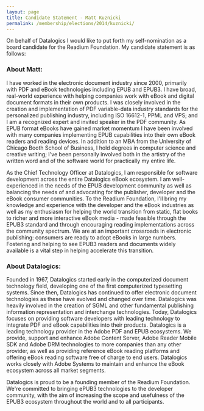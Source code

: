 ```yaml
---
layout: page
title: Candidate Statement - Matt Kuznicki
permalink: /membership/elections/2014/kuznicki/
---
```

On behalf of Datalogics I would like to put forth my self-nomination as a board candidate for the Readium Foundation. My candidate statement is as follows:
 
### About Matt:
I have worked in the electronic document industry since 2000, primarily with PDF and eBook technologies including EPUB and EPUB3. I have broad, real-world experience with helping companies work with eBook and digital document formats in their own products. I was closely involved in the creation and implementation of PDF variable-data industry standards for the personalized publishing industry, including ISO 16612-1, PPML and VPS; and I am a recognized expert and invited speaker in the PDF community. As EPUB format eBooks have gained market momentum I have been involved with many companies implementing EPUB capabilities into their own eBook readers and reading devices. In addition to an MBA from the University of Chicago Booth School of Business, I hold degrees in computer science and creative writing; I've been personally involved both in the artistry of the written word and of the software world for practically my entire life.
 
As the Chief Technology Officer at Datalogics, I am responsible for software development across the entire Datalogics eBook ecosystem. I am well-experienced in the needs of the EPUB development community as well as balancing the needs of and advocating for the publisher, developer and the eBook consumer communities. To the Readium Foundation, I'll bring my knowledge and experience with the developer and the eBook industries as well as my enthusiasm for helping the world transition from static, flat books to richer and more interactive eBook media - made feasible through the EPUB3 standard and through encouraging reading implementations across the community spectrum. We are at an important crossroads in electronic publishing: consumers are ready to adopt eBooks in large numbers. Fostering and helping to see EPUB3 readers and documents widely available is a vital step in helping accelerate this transition.
 
### About Datalogics:
Founded in 1967, Datalogics started early in the computerized document technology field, developing one of the first computerized typesetting systems. Since then, Datalogics has continued to offer electronic document technologies as these have evolved and changed over time. Datalogics was heavily involved in the creation of SGML and other fundamental publishing information representation and interchange technologies. Today, Datalogics focuses on providing software developers with leading technology to integrate PDF and eBook capabilities into their products. Datalogics is a leading technology provider in the Adobe PDF and EPUB ecosystems. We provide, support and enhance Adobe Content Server, Adobe Reader Mobile SDK and Adobe DRM technologies to more companies than any other provider, as well as providing reference eBook reading platforms and offering eBook reading software free of charge to end users. Datalogics works closely with Adobe Systems to maintain and enhance the eBook ecosystem across all market segments.
 
Datalogics is proud to be a founding member of the Readium Foundation. We're committed to bringing ePUB3 technologies to the developer community, with the aim of increasing the scope and usefulness of the EPUB3 ecosystem throughout the world and to all participants.